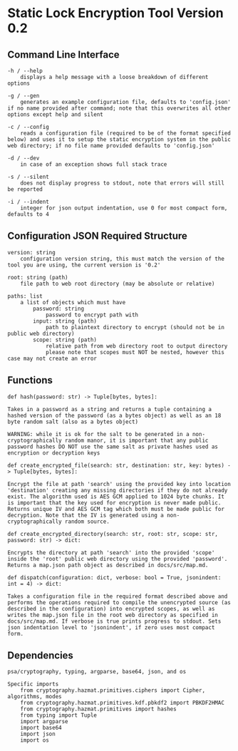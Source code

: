 # Static Lock Encryption Tool Version 0.2

## Command Line Interface

    -h / --help
        displays a help message with a loose breakdown of different options

    -g / --gen
        generates an example configuration file, defaults to 'config.json' if no name provided after command; note that this overwrites all other options except help and silent
    
    -c / --config
        reads a configuration file (required to be of the format specified below) and uses it to setup the static encryption system in the public web directory; if no file name provided defaults to 'config.json'
    
    -d / --dev
        in case of an exception shows full stack trace
    
    -s / --silent
        does not display progress to stdout, note that errors will still be reported
    
    -i / --indent
        integer for json output indentation, use 0 for most compact form, defaults to 4

## Configuration JSON Required Structure

    version: string
        configuration version string, this must match the version of the tool you are using, the current version is '0.2'
    
    root: string (path)
        file path to web root directory (may be absolute or relative)
    
    paths: list
        a list of objects which must have
            password: string
                password to encrypt path with
            input: string (path)
                path to plaintext directory to encrypt (should not be in public web directory)
            scope: string (path)
                relative path from web directory root to output directory
                please note that scopes must NOT be nested, however this case may not create an error

## Functions

```def hash(password: str) -> Tuple[bytes, bytes]:```

    Takes in a password as a string and returns a tuple containing a hashed version of the password (as a bytes object) as well as an 18 byte random salt (also as a bytes object)

    WARNING: while it is ok for the salt to be generated in a non-cryptographically random manor, it is important that any public password hashes DO NOT use the same salt as private hashes used as encryption or decryption keys

```def create_encrypted_file(search: str, destination: str, key: bytes) -> Tuple[bytes, bytes]:```

    Encrypt the file at path 'search' using the provided key into location 'destination' creating any missing directories if they do not already exist. The algorithm used is AES GCM applied to 1024 byte chunks. It is important that the key used for encryption is never made public. Returns unique IV and AES GCM tag which both must be made public for decryption. Note that the IV is generated using a non-cryptographically random source.

```def create_encrypted_directory(search: str, root: str, scope: str, password: str) -> dict:```

    Encrypts the directory at path 'search' into the provided 'scope' inside the 'root' public web directory using the provided 'password'. Returns a map.json path object as described in docs/src/map.md.

```def dispatch(configuration: dict, verbose: bool = True, jsonindent: int = 4) -> dict:```

    Takes a configuration file in the required format described above and performs the operations required to compile the unencrypted source (as described in the configuration) into encrypted scopes, as well as writes the map.json file in the root web directory as specified in docs/src/map.md. If verbose is true prints progress to stdout. Sets json indentation level to 'jsonindent', if zero uses most compact form.

## Dependencies
    psa/cryptography, typing, argparse, base64, json, and os

    Specific imports
        from cryptography.hazmat.primitives.ciphers import Cipher, algorithms, modes
        from cryptography.hazmat.primitives.kdf.pbkdf2 import PBKDF2HMAC
        from cryptography.hazmat.primitives import hashes
        from typing import Tuple
        import argparse
        import base64
        import json
        import os
